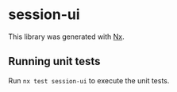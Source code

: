 # session-ui

This library was generated with [Nx](https://nx.dev).

## Running unit tests

Run `nx test session-ui` to execute the unit tests.
